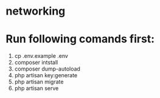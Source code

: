 # networking
# Run following comands first:
1. cp .env.example .env
2. composer intstall
3. composer dump-autoload
4. php artisan key:generate
5. php artisan migrate  
6. php artisan serve
